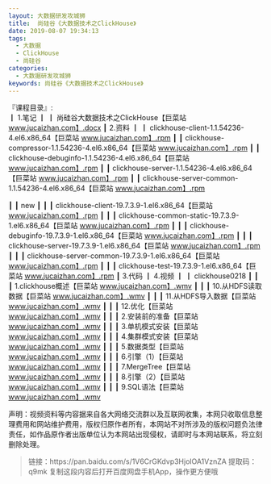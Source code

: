 ```yaml
---
layout: 大数据研发攻城狮
title:  尚硅谷《大数据技术之ClickHouse》
date: 2019-08-07 19:34:13
tags:
  - 大数据
  - ClickHouse
  - 尚硅谷
categories:
  - 大数据研发攻城狮
keywords: 尚硅谷《大数据技术之ClickHouse》
---
```

『课程目录』:  
┃  1.笔记
┃  ┃  尚硅谷大数据技术之ClickHouse【巨菜站 www.jucaizhan.com】.docx
┃  2.资料
┃  ┃  clickhouse-client-1.1.54236-4.el6.x86_64【巨菜站 www.jucaizhan.com】.rpm
┃  ┃  clickhouse-compressor-1.1.54236-4.el6.x86_64【巨菜站 www.jucaizhan.com】.rpm
┃  ┃  clickhouse-debuginfo-1.1.54236-4.el6.x86_64【巨菜站 www.jucaizhan.com】.rpm
┃  ┃  clickhouse-server-1.1.54236-4.el6.x86_64【巨菜站 www.jucaizhan.com】.rpm
┃  ┃  clickhouse-server-common-1.1.54236-4.el6.x86_64【巨菜站 www.jucaizhan.com】.rpm
<!-- more --> 
┃  ┃  new
┃  ┃  ┃  clickhouse-client-19.7.3.9-1.el6.x86_64【巨菜站 www.jucaizhan.com】.rpm
┃  ┃  ┃  clickhouse-common-static-19.7.3.9-1.el6.x86_64【巨菜站 www.jucaizhan.com】.rpm
┃  ┃  ┃  clickhouse-debuginfo-19.7.3.9-1.el6.x86_64【巨菜站 www.jucaizhan.com】.rpm
┃  ┃  ┃  clickhouse-server-19.7.3.9-1.el6.x86_64【巨菜站 www.jucaizhan.com】.rpm
┃  ┃  ┃  clickhouse-server-common-19.7.3.9-1.el6.x86_64【巨菜站 www.jucaizhan.com】.rpm
┃  ┃  ┃  clickhouse-test-19.7.3.9-1.el6.x86_64【巨菜站 www.jucaizhan.com】.rpm
┃  3.代码
┃  4.视频
┃  ┃  clickhouse0218
┃  ┃  ┃  1.clickhouse概述【巨菜站 www.jucaizhan.com】.wmv
┃  ┃  ┃  10.从HDFS读取数据【巨菜站 www.jucaizhan.com】.wmv
┃  ┃  ┃  11.从HDFS导入数据【巨菜站 www.jucaizhan.com】.wmv
┃  ┃  ┃  12.优化【巨菜站 www.jucaizhan.com】.wmv
┃  ┃  ┃  2.安装前的准备【巨菜站 www.jucaizhan.com】.wmv
┃  ┃  ┃  3.单机模式安装【巨菜站 www.jucaizhan.com】.wmv
┃  ┃  ┃  4.集群模式安装【巨菜站 www.jucaizhan.com】.wmv
┃  ┃  ┃  5.数据类型【巨菜站 www.jucaizhan.com】.wmv
┃  ┃  ┃  6.引擎（1）【巨菜站 www.jucaizhan.com】.wmv
┃  ┃  ┃  7.MergeTree【巨菜站 www.jucaizhan.com】.wmv
┃  ┃  ┃  8.引擎（2）【巨菜站 www.jucaizhan.com】.wmv
┃  ┃  ┃  9.SQL语法【巨菜站 www.jucaizhan.com】.wmv
<div class="post-copyright">
    <div class="post-copyright__author">
      <span class="post-copyright-meta">声明：视频资料等内容据来自各大网络交流群以及互联网收集，本网只收取信息整理费用和网站维护费用，版权归原作者所有，本网站不对所涉及的版权问题负法律责任，如作品原作者出版单位认为本网站出现侵权，请即时与本网站联系，将立刻删除处理。 </span>
    </div>
</div>

<blockquote class="blockquote-center">
链接：https://pan.baidu.com/s/1V6CrGKdvp3HjolOA1VznZA 
提取码：q9mk 
复制这段内容后打开百度网盘手机App，操作更方便哦
</blockquote>

